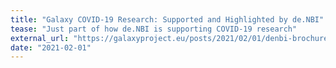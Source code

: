 ```yaml
---
title: "Galaxy COVID-19 Research: Supported and Highlighted by de.NBI"
tease: "Just part of how de.NBI is supporting COVID-19 research"
external_url: "https://galaxyproject.eu/posts/2021/02/01/denbi-brochure/"
date: "2021-02-01"
---
```

